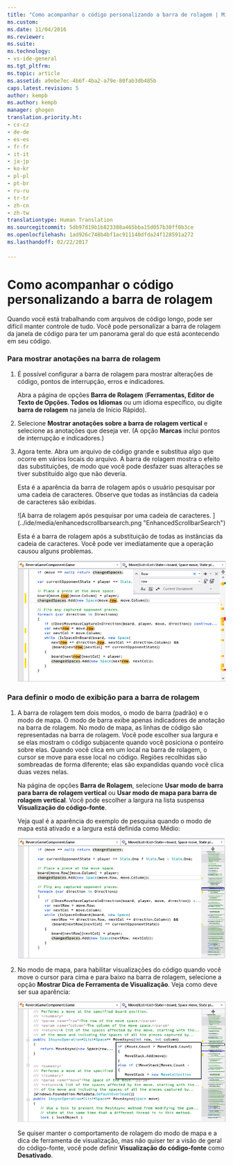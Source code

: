 ```yaml
---
title: "Como acompanhar o código personalizando a barra de rolagem | Microsoft Docs"
ms.custom: 
ms.date: 11/04/2016
ms.reviewer: 
ms.suite: 
ms.technology:
- vs-ide-general
ms.tgt_pltfrm: 
ms.topic: article
ms.assetid: a9ebe7ec-4b6f-4ba2-a79e-80fab3db485b
caps.latest.revision: 5
author: kempb
ms.author: kempb
manager: ghogen
translation.priority.ht:
- cs-cz
- de-de
- es-es
- fr-fr
- it-it
- ja-jp
- ko-kr
- pl-pl
- pt-br
- ru-ru
- tr-tr
- zh-cn
- zh-tw
translationtype: Human Translation
ms.sourcegitcommit: 5db97d19b1b823388a465bba15d057b30ff0b3ce
ms.openlocfilehash: 1ad926c748b4bf1ac911140dfda24f128591a272
ms.lasthandoff: 02/22/2017

---
```

# <a name="how-to-track-your-code-by-customizing-the-scrollbar"></a>Como acompanhar o código personalizando a barra de rolagem
Quando você está trabalhando com arquivos de código longo, pode ser difícil manter controle de tudo. Você pode personalizar a barra de rolagem da janela de código para ter um panorama geral do que está acontecendo em seu código.  
  
### <a name="to-show-annotations-on-the-scroll-bar"></a>Para mostrar anotações na barra de rolagem  
  
1.  É possível configurar a barra de rolagem para mostrar alterações de código, pontos de interrupção, erros e indicadores.  
  
     Abra a página de opções **Barra de Rolagem** (**Ferramentas, Editor de Texto de Opções. Todos os Idiomas** ou um idioma específico, ou digite **barra de rolagem** na janela de Início Rápido).  
  
2.  Selecione **Mostrar anotações sobre a barra de rolagem vertical** e selecione as anotações que deseja ver. (A opção **Marcas** inclui pontos de interrupção e indicadores.)  
  
3.  Agora tente. Abra um arquivo de código grande e substitua algo que ocorre em vários locais do arquivo. A barra de rolagem mostra o efeito das substituições, de modo que você pode desfazer suas alterações se tiver substituído algo que não deveria.  
  
     Esta é a aparência da barra de rolagem após o usuário pesquisar por uma cadeia de caracteres. Observe que todas as instâncias da cadeia de caracteres são exibidas.  
  
     ![A barra de rolagem após pesquisar por uma cadeia de caracteres. ] (../ide/media/enhancedscrollbarsearch.png "EnhancedScrollbarSearch")  
  
     Esta é a barra de rolagem após a substituição de todas as instâncias da cadeia de caracteres. Você pode ver imediatamente que a operação causou alguns problemas.  
  
     ![A barra de rolagem após a substituição de uma cadeia de caracteres com erros](../ide/media/enhancedscrollbarreplace.png "EnhancedScrollbarReplace")  
  
### <a name="to-set-the-display-mode-for-the-scroll-bar"></a>Para definir o modo de exibição para a barra de rolagem  
  
1.  A barra de rolagem tem dois modos, o modo de barra (padrão) e o modo de mapa. O modo de barra exibe apenas indicadores de anotação na barra de rolagem. No modo de mapa, as linhas de código são representadas na barra de rolagem. Você pode escolher sua largura e se elas mostram o código subjacente quando você posiciona o ponteiro sobre elas. Quando você clica em um local na barra de rolagem, o cursor se move para esse local no código. Regiões recolhidas são sombreadas de forma diferente; elas são expandidas quando você clica duas vezes nelas.  
  
     Na página de opções **Barra de Rolagem**, selecione **Usar modo de barra para barra de rolagem vertical** ou **Usar modo de mapa para barra de rolagem vertical**. Você pode escolher a largura na lista suspensa **Visualização do código-fonte**.  
  
     Veja qual é a aparência do exemplo de pesquisa quando o modo de mapa está ativado e a largura está definida como Médio:  
  
     ![A barra de rolagem no modo de mapa](../ide/media/enhancedscrollbar.png "EnhancedScrollbar")  
  
2.  No modo de mapa, para habilitar visualizações do código quando você move o cursor para cima e para baixo na barra de rolagem, selecione a opção **Mostrar Dica de Ferramenta de Visualização**. Veja como deve ser sua aparência:  
  
     ![A barra de rolagem com uma dica de ferramenta](../ide/media/enhancedscrollbarsearchtooltip.png "EnhancedScrollbarSearchTooltip")  
  
     Se quiser manter o comportamento de rolagem do modo de mapa e a dica de ferramenta de visualização, mas não quiser ter a visão de geral do código-fonte, você pode definir **Visualização do código-fonte** como **Desativado**.
